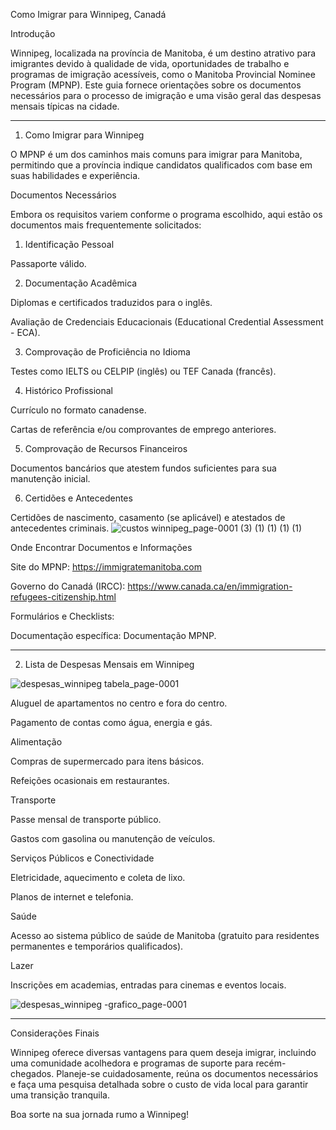 Como Imigrar para Winnipeg, Canadá

Introdução

Winnipeg, localizada na província de Manitoba, é um destino atrativo para imigrantes devido à qualidade de vida, oportunidades de trabalho e programas de imigração acessíveis, como o Manitoba Provincial Nominee Program (MPNP). Este guia fornece orientações sobre os documentos necessários para o processo de imigração e uma visão geral das despesas mensais típicas na cidade.


---

1. Como Imigrar para Winnipeg

O MPNP é um dos caminhos mais comuns para imigrar para Manitoba, permitindo que a província indique candidatos qualificados com base em suas habilidades e experiência.

Documentos Necessários

Embora os requisitos variem conforme o programa escolhido, aqui estão os documentos mais frequentemente solicitados:

1. Identificação Pessoal

Passaporte válido.



2. Documentação Acadêmica

Diplomas e certificados traduzidos para o inglês.

Avaliação de Credenciais Educacionais (Educational Credential Assessment - ECA).



3. Comprovação de Proficiência no Idioma

Testes como IELTS ou CELPIP (inglês) ou TEF Canada (francês).



4. Histórico Profissional

Currículo no formato canadense.

Cartas de referência e/ou comprovantes de emprego anteriores.



5. Comprovação de Recursos Financeiros

Documentos bancários que atestem fundos suficientes para sua manutenção inicial.



6. Certidões e Antecedentes

Certidões de nascimento, casamento (se aplicável) e atestados de antecedentes criminais.
![custos winnipeg_page-0001 (3) (1) (1) (1) (1)](https://github.com/user-attachments/assets/9211d3d2-0937-4658-8cfd-fbc08a94c912)



Onde Encontrar Documentos e Informações

Site do MPNP:
https://immigratemanitoba.com

Governo do Canadá (IRCC):
https://www.canada.ca/en/immigration-refugees-citizenship.html

Formulários e Checklists:

Documentação específica: Documentação MPNP.

---

2. Lista de Despesas Mensais em Winnipeg

![despesas_winnipeg tabela_page-0001](https://github.com/user-attachments/assets/42b58c91-beb0-4426-b16d-9019934127e6)

Aluguel de apartamentos no centro e fora do centro.

Pagamento de contas como água, energia e gás.


Alimentação

Compras de supermercado para itens básicos.

Refeições ocasionais em restaurantes.


Transporte

Passe mensal de transporte público.

Gastos com gasolina ou manutenção de veículos.


Serviços Públicos e Conectividade

Eletricidade, aquecimento e coleta de lixo.

Planos de internet e telefonia.


Saúde

Acesso ao sistema público de saúde de Manitoba (gratuito para residentes permanentes e temporários qualificados).


Lazer

Inscrições em academias, entradas para cinemas e eventos locais.

![despesas_winnipeg -grafico_page-0001](https://github.com/user-attachments/assets/19efb1fd-d216-4d15-95cf-ed60d4649a72)



---

Considerações Finais

Winnipeg oferece diversas vantagens para quem deseja imigrar, incluindo uma comunidade acolhedora e programas de suporte para recém-chegados. Planeje-se cuidadosamente, reúna os documentos necessários e faça uma pesquisa detalhada sobre o custo de vida local para garantir uma transição tranquila.

Boa sorte na sua jornada rumo a Winnipeg!


